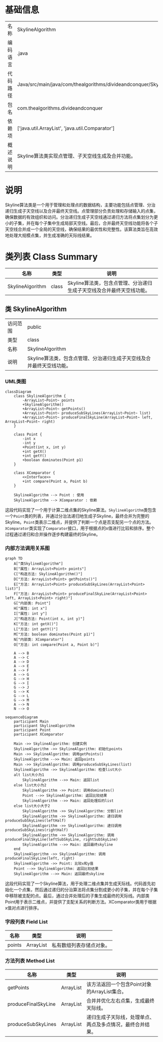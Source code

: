 # 基础信息

|      |      |
|------|------|
| 名称 | SkylineAlgorithm |
| 编码语言 | .java |
| 代码路径 | Java/src/main/java/com/thealgorithms/divideandconquer/SkylineAlgorithm.java |
| 包名 | com.thealgorithms.divideandconquer |
| 依赖项 | ['java.util.ArrayList', 'java.util.Comparator'] |
| 概述说明 | Skyline算法类实现点管理、子天空线生成及合并功能。 |

# 说明

Skyline算法类是一个用于管理和处理点的数据结构，主要功能包括点管理、分治递归生成子天空线以及合并最终天空线。点管理部分负责处理和存储输入的点集，确保数据的有效组织和访问。分治递归生成子天空线通过递归方法将点集划分为更小的子集，并在每个子集中生成局部天空线。最后，合并最终天空线功能将各个子天空线合并成一个全局的天空线，确保结果的最优性和完整性。该算法类旨在高效地处理大规模点集，并生成准确的天际线结果。

# 类列表 Class Summary

| 名称   | 类型  | 说明 |
|-------|------|-------------|
| SkylineAlgorithm | class | Skyline算法类，包含点管理、分治递归生成子天空线及合并最终天空线功能。 |



## 类 SkylineAlgorithm

|      |      |
|------|------|
| 访问范围 | public |
| 类型 | class |
| 名称 | SkylineAlgorithm |
| 说明 | Skyline算法类，包含点管理、分治递归生成子天空线及合并最终天空线功能。 |


### UML类图

```mermaid
classDiagram
    class SkylineAlgorithm {
        -ArrayList~Point~ points
        +SkylineAlgorithm()
        +ArrayList~Point~ getPoints()
        +ArrayList~Point~ produceSubSkyLines(ArrayList~Point~ list)
        +ArrayList~Point~ produceFinalSkyLine(ArrayList~Point~ left, ArrayList~Point~ right)
    }

    class Point {
        -int x
        -int y
        +Point(int x, int y)
        +int getX()
        +int getY()
        +boolean dominates(Point p1)
    }

    class XComparator {
        <<Interface>>
        +int compare(Point a, Point b)
    }

    SkylineAlgorithm --> Point : 使用
    SkylineAlgorithm --> XComparator : 依赖
```

这段代码实现了一个用于计算二维点集的Skyline算法。`SkylineAlgorithm`类包含一个`Point`类的列表，并通过分治法递归地生成子Skyline，最终合并为完整的Skyline。`Point`类表示二维点，并提供了判断一个点是否支配另一个点的方法。`XComparator`类实现了`Comparator`接口，用于根据点的x值进行比较和排序。整个过程通过递归和合并操作逐步构建最终的Skyline。


### 内部方法调用关系图

```mermaid
graph TD
    A["类SkylineAlgorithm"]
    B["属性: ArrayList<Point> points"]
    C["构造方法: SkylineAlgorithm()"]
    D["方法: ArrayList<Point> getPoints()"]
    E["方法: ArrayList<Point> produceSubSkyLines(ArrayList<Point> list)"]
    F["方法: ArrayList<Point> produceFinalSkyLine(ArrayList<Point> left, ArrayList<Point> right)"]
    G["内部类: Point"]
    H["属性: int x"]
    I["属性: int y"]
    J["构造方法: Point(int x, int y)"]
    K["方法: int getX()"]
    L["方法: int getY()"]
    M["方法: boolean dominates(Point p1)"]
    N["内部类: XComparator"]
    O["方法: int compare(Point a, Point b)"]

    A --> B
    A --> C
    A --> D
    A --> E
    A --> F
    A --> G
    G --> H
    G --> I
    G --> J
    G --> K
    G --> L
    G --> M
    A --> N
    N --> O
```

```mermaid
sequenceDiagram
    participant Main
    participant SkylineAlgorithm
    participant Point
    participant XComparator

    Main ->> SkylineAlgorithm: 创建实例
    SkylineAlgorithm ->> SkylineAlgorithm: 初始化points
    Main ->> SkylineAlgorithm: 调用getPoints()
    SkylineAlgorithm -->> Main: 返回points
    Main ->> SkylineAlgorithm: 调用produceSubSkyLines(list)
    SkylineAlgorithm ->> SkylineAlgorithm: 检查list大小
    alt list大小为1
        SkylineAlgorithm -->> Main: 返回list
    else list大小为2
        SkylineAlgorithm ->> Point: 调用dominates()
        Point -->> SkylineAlgorithm: 返回比较结果
        SkylineAlgorithm -->> Main: 返回处理后的list
    else list大小大于2
        SkylineAlgorithm ->> SkylineAlgorithm: 分割list
        SkylineAlgorithm ->> SkylineAlgorithm: 递归调用produceSubSkyLines(leftHalf)
        SkylineAlgorithm ->> SkylineAlgorithm: 递归调用produceSubSkyLines(rightHalf)
        SkylineAlgorithm ->> SkylineAlgorithm: 调用produceFinalSkyLine(leftSubSkyLine, rightSubSkyLine)
        SkylineAlgorithm -->> Main: 返回最终skyline
    end
    SkylineAlgorithm ->> SkylineAlgorithm: 调用produceFinalSkyLine(left, right)
    SkylineAlgorithm ->> Point: 比较x和y值
    Point -->> SkylineAlgorithm: 返回比较结果
    SkylineAlgorithm -->> Main: 返回最终skyline
```

这段代码实现了一个Skyline算法，用于处理二维点集并生成天际线。代码首先初始化一个点集，然后通过递归的分治算法将点集分割成更小的子集，并在每个子集中移除被支配的点。最后，通过合并处理后的子集生成最终的天际线。内部类Point用于表示二维点，并提供了支配关系的判断方法。XComparator类用于根据x值对点进行排序。

### 字段列表 Field List

| 名称  | 类型  | 说明 |
|-------|-------|------|
| points | ArrayList<Point> | 私有数组列表存储点对象。 |

### 方法列表 Method List

| 名称  | 类型  | 说明 |
|-------|-------|------|
| getPoints | ArrayList<Point> | 该方法返回一个包含Point对象的ArrayList集合。 |
| produceFinalSkyLine | ArrayList<Point> | 合并并优化左右点集，生成最终天际线。 |
| produceSubSkyLines | ArrayList<Point> | 递归生成子天际线，处理单点、两点及多点情况，最终合并结果。 |




